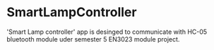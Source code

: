 # SmartLampController
'Smart Lamp controller' app is desinged to communicate with HC-05 bluetooth module uder semester 5 EN3023 module project. 
